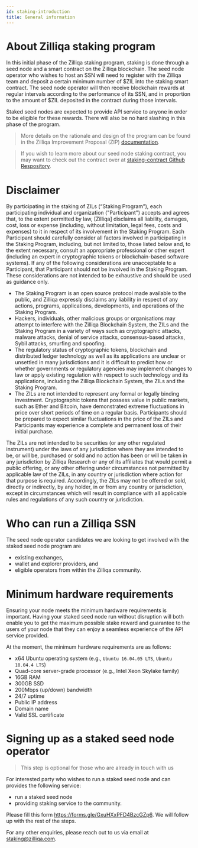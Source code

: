 ```yaml
---
id: staking-introduction
title: General information	
---
```


# About Zilliqa staking program

In this initial phase of the Zilliqa staking program, staking is done through a seed node and a smart contract on the Zilliqa blockchain. The seed node operator who wishes to host an SSN will need to register with the Zilliqa team and deposit a certain minimum number of $ZIL into the staking smart contract. The seed node operator will then receive blockchain rewards at regular intervals according to the performance of its SSN, and in proportion to the amount of $ZIL deposited in the contract during those intervals.

Staked seed nodes are expected to provide API service to anyone in order to be eligible for these rewards. There will also be no hard slashing in this phase of the program.

> More details on the rationale and design of the program can be found in the Zilliqa Improvement Proposal (ZIP) [documentation](https://github.com/Zilliqa/ZIP/blob/master/zips/zip-3.md).

> If you wish to learn more about our seed node staking contract, you may want to check out the contract over at [staking-contract Github Respository](https://github.com/Zilliqa/staking-contract).


# Disclaimer

By participating in the staking of ZILs (“Staking Program”), each participating individual and organization ("Participant") accepts and agrees that, to the extent permitted by law, [Zilliqa] disclaims all liability, damages, cost, loss or expense (including, without limitation, legal fees, costs and expenses) to it in respect of its involvement in the Staking Program. Each Participant should carefully consider all factors involved in participating in the Staking Program, including, but not limited to, those listed below and, to the extent necessary, consult an appropriate professional or other expert (including an expert in cryptographic tokens or blockchain-based software systems). If any of the following considerations are unacceptable to a Participant, that Participant should not be involved in the Staking Program. These considerations are not intended to be exhaustive and should be used as guidance only.

- The Staking Program is an open source protocol made available to the public, and Zilliqa expressly disclaims any liability in respect of any actions, programs, applications, developments, and operations of the Staking Program.
- Hackers, individuals, other malicious groups or organisations may attempt to interfere with the Zilliqa Blockchain System, the ZILs and the Staking Program in a variety of ways such as cryptographic attacks, malware attacks, denial of service attacks, consensus-based attacks, Sybil attacks, smurfing and spoofing.
- The regulatory status of cryptographic tokens, blockchain and distributed ledger technology as well as its applications are unclear or unsettled in many jurisdictions and it is difficult to predict how or whether governments or regulatory agencies may implement changes to law or apply existing regulation with respect to such technology and its applications, including the Zilliqa Blockchain System, the ZILs and the Staking Program.
- The ZILs are not intended to represent any formal or legally binding investment. Cryptographic tokens that possess value in public markets, such as Ether and Bitcoin, have demonstrated extreme fluctuations in price over short periods of time on a regular basis. Participants should be prepared to expect similar fluctuations in the price of the ZILs and Participants may experience a complete and permanent loss of their initial purchase.

The ZILs are not intended to be securities (or any other regulated instrument) under the laws of any jurisdiction where they are intended to be, or will be, purchased or sold and no action has been or will be taken in any jurisdiction by Zilliqa Research or any of its affiliates that would permit a public offering, or any other offering under circumstances not permitted by applicable law of the ZILs, in any country or jurisdiction where action for that purpose is required. Accordingly, the ZILs may not be offered or sold, directly or indirectly, by any holder, in or from any country or jurisdiction, except in circumstances which will result in compliance with all applicable rules and regulations of any such country or jurisdiction.

# Who can run a Zilliqa SSN

The seed node operator candidates we are looking to get involved with the staked seed node program are 
- existing exchanges, 
- wallet and explorer providers, and 
- eligible operators from within the Zilliqa community.

# Minimum hardware requirements
Ensuring your node meets the minimum hardware requirements is important. Having your staked seed node run without disruption will both enable you to get the maximum possible stake reward and guarantee to the users of your node that they can enjoy a seamless experience of the API service provided.

At the moment, the minimum hardware requirements are as follows:
- x64 Ubuntu operating system (e.g., `Ubuntu 16.04.05 LTS`, `Ubuntu 18.04.4 LTS`)
- Quad-core server-grade processor (e.g., Intel Xeon Skylake family)
- 16GB RAM
- 300GB SSD
- 200Mbps (up/down) bandwidth
- 24/7 uptime
- Public IP address
- Domain name
- Valid SSL certificate

# Signing up as a staked seed node operator

> This step is optional for those who are already in touch with us

For interested party who wishes to run a staked seed node and can provides the following service: 
- run a staked seed node 
- providing staking service to the community. 

Please fill this form https://forms.gle/GxuHXxPFD4BzcGZp6. We will follow up with the rest of the steps.

For any other enquiries, please reach out to us via email at staking@zilliqa.com.